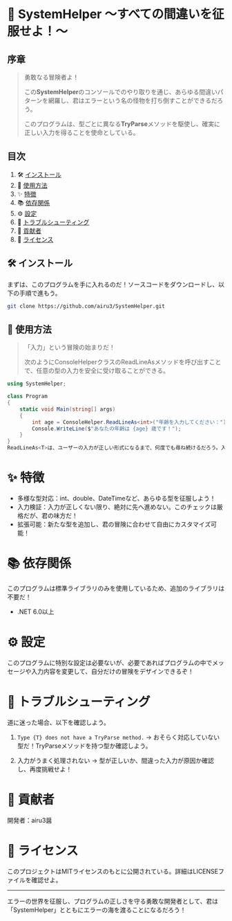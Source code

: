 # 🏰 SystemHelper 〜すべての間違いを征服せよ！〜

## 序章
> 勇敢なる冒険者よ！
> 
> この**SystemHelper**のコンソールでのやり取りを通じ、あらゆる間違いパターンを網羅し、君はエラーという名の怪物を打ち倒すことができるだろう。
> 
> このプログラムは、型ごとに異なる**TryParse**メソッドを駆使し、確実に正しい入力を得ることを使命としている。

## 目次
1. 🛠️ [インストール](#インストール)
2. 📜 [使用方法](#使用方法)
3. ✨ [特徴](#特徴)
4. 📚 [依存関係](#依存関係)
5. ⚙️ [設定](#設定)
6. 🔄 [トラブルシューティング](#トラブルシューティング)
7. 🤝 [貢献者](#貢献者)
8. 📜 [ライセンス](#ライセンス)

## 🛠️ インストール
まずは、このプログラムを手に入れるのだ！ソースコードをダウンロードし、以下の手順で進もう。

```bash
git clone https://github.com/airu3/SystemHelper.git
```

## 📜 使用方法
> 「入力」という冒険の始まりだ！
>
> 次のようにConsoleHelperクラスのReadLineAsメソッドを呼び出すことで、任意の型の入力を安全に受け取ることができる。

```csharp
using SystemHelper;

class Program
{
    static void Main(string[] args)
    {
        int age = ConsoleHelper.ReadLineAs<int>("年齢を入力してください：");
        Console.WriteLine($"あなたの年齢は {age} 歳です！");
    }
}
ReadLineAs<T>は、ユーザーの入力が正しい形式になるまで、何度でも尋ね続けるだろう。入力が適切でない場合、もう一度挑戦するのだ！
```

# ✨ 特徴
- 多様な型対応：int、double、DateTimeなど、あらゆる型を征服しよう！
- 入力検証：入力が正しくない限り、絶対に先へ進めない。このチェックは厳格だが、君の味方だ！
- 拡張可能：新たな型を追加し、君の冒険に合わせて自由にカスタマイズ可能！

# 📚 依存関係
このプログラムは標準ライブラリのみを使用しているため、追加のライブラリは不要だ！
- .NET 6.0以上
  
# ⚙️ 設定
このプログラムに特別な設定は必要ないが、必要であればプログラムの中でメッセージや入力内容を変更して、自分だけの冒険をデザインできるぞ！

# 🔄 トラブルシューティング
道に迷った場合、以下を確認しよう。

1. `Type {T} does not have a TryParse method.`
-> おそらく対応していない型だ！TryParseメソッドを持つ型か確認しよう。

2. 入力がうまく処理されない
-> 型が正しいか、間違った入力が原因か確認し、再度挑戦せよ！

# 🤝 貢献者
開発者：airu3醤

# 📜 ライセンス
このプロジェクトはMITライセンスのもとに公開されている。詳細はLICENSEファイルを確認せよ。

---

エラーの世界を征服し、プログラムの正しさを守る勇敢な開発者として、君は「SystemHelper」とともにエラーの海を渡ることになるだろう！
